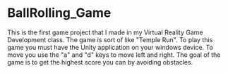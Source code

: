 # BallRolling_Game
This is the first game project that I made in my Virtual Reality Game Development class. The game is sort of like "Temple Run". To play this game you must have the Unity application on your windows device. To move you use the "a" and "d" keys to move left and right. The goal of the game is to get the highest score you can by avoiding obstacles.
